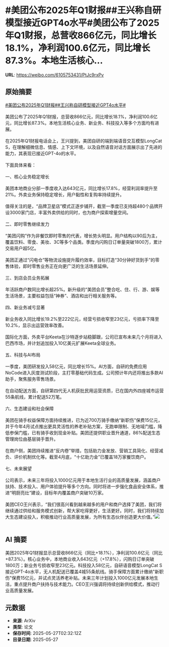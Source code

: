 # #美团公布2025年Q1财报##王兴称自研模型接近GPT4o水平#美团公布了2025年Q1财报，总营收866亿元，同比增长18.1%，净利润100.6亿元，同比增长87.3%。本地生活核心...

**URL**: https://weibo.com/6105753431/PtJc9rxPv

## 原始摘要

<a href="https://m.weibo.cn/search?containerid=231522type%3D1%26t%3D10%26q%3D%23%E7%BE%8E%E5%9B%A2%E5%85%AC%E5%B8%832025%E5%B9%B4Q1%E8%B4%A2%E6%8A%A5%23&amp;extparam=%23%E7%BE%8E%E5%9B%A2%E5%85%AC%E5%B8%832025%E5%B9%B4Q1%E8%B4%A2%E6%8A%A5%23" data-hide=""><span class="surl-text">#美团公布2025年Q1财报#</span></a><a href="https://m.weibo.cn/search?containerid=231522type%3D1%26t%3D10%26q%3D%23%E7%8E%8B%E5%85%B4%E7%A7%B0%E8%87%AA%E7%A0%94%E6%A8%A1%E5%9E%8B%E6%8E%A5%E8%BF%91GPT4o%E6%B0%B4%E5%B9%B3%23&amp;extparam=%23%E7%8E%8B%E5%85%B4%E7%A7%B0%E8%87%AA%E7%A0%94%E6%A8%A1%E5%9E%8B%E6%8E%A5%E8%BF%91GPT4o%E6%B0%B4%E5%B9%B3%23" data-hide=""><span class="surl-text">#王兴称自研模型接近GPT4o水平#</span></a><br><br>美团公布了2025年Q1财报，总营收866亿元，同比增长18.1%，净利润100.6亿元，同比增长87.3%。本地生活核心业务、新业务、科技投入等多个方面均有进展。<br><br>在2025年Q1财报电话会上，王兴提到，美团自研的端到端语音交互模型LongCat S，在理解细微信息、情感、上下文环境，以及自然语音对话方面展示出了先进的能力，其表现已接近GPT-4o的水平。<br><br>下面具体来看：<br><br>一、核心业务稳定增长<br><br>美团本地商业分部一季度收入达643亿元，同比增长17.8%，经营利润率提升至21%。外卖业务保持稳定增长，用户黏性和复购率持续提升。<br><br>值得关注的是，“品牌卫星店”模式正逐步铺开，截至一季度已支持超480个品牌开设3000家门店，丰富外卖供给的同时，也为商户探索增量空间。<br><br>二、即时零售继续发力<br><br>“美团闪购”作为非餐饮即时零售的代表，增长势头明显。用户结构以90后为主，覆盖饮料、零食、美妆、3C等多个品类。季度内闪购日订单量突破1800万，累计交易用户超5亿。<br><br>美团正通过“闪电仓”等物流设施提升履约效率，目标打造“30分钟好货到手”的零售体验，即时零售业务正在向更广泛的生活场景延伸。<br><br>三、到店会员业务拓展<br><br>年活跃商户数同比增长超25%。新升级的“美团会员”整合吃、住、行、游、娱等生活场景，主要权益包括“神券”、酒店和出行相关服务等。<br><br>四、新业务减亏显著<br><br>新业务收入同比增长19.2%至222亿元，经营亏损收窄至23亿元，亏损率下降至10.2%，显示出运营效率改善。<br><br>国际化方面，外卖平台Keeta在沙特逐步站稳脚跟，公司已宣布未来几个月将进入巴西市场，并计划追加投入10亿美元扩展Keeta全球业务。<br><br>五、科技与AI布局<br><br>一季度，美团研发投入58亿元，同比增长15%。AI方面，自研的免费应用NoCode进入灰度测试阶段，主打零基础代码生成。公司预计年内还将推出多款AI助手，聚焦服务零售场景。<br><br>在自动配送方面，自研第四代无人机获批民用运营资质，已在国内外四座城市运营55条航线，累计配送52万笔。<br><br>六、生态建设和社会保障<br><br>美团在骑手权益保障方面持续推进，已为近700万骑手缴纳“新职伤”保费15亿元，并于今年4月试点推出更具灵活性的养老补贴方案，无跑单限制、无地域门槛，降低参保门槛，已有骑手收到现金补贴。美团还提供职业晋升通道，86%配送生态管理岗位由基层骑手晋升。<br><br>在商户侧，美团持续推进“反内卷”举措，包括助力金发放、营销工具简化、经营减负、评价机制优化等。截至4月底，“十亿助力金”已覆盖18万家餐饮商户。<br><br>七、未来展望<br><br>公司表示，未来三年将投入1000亿元用于本地生活行业的高质量发展，涵盖商户扶持、技术投入、用户体验提升等多个方向。同时将进一步强化食品安全体系，推进“明厨亮灶”建设，目标年内覆盖商户突破10万家。<br><br>美团CEO王兴表示，“我们很高兴看到越来越多的用户和商户选择了美团，我们将继续通过供给和服务模式创新，帮大家吃得更好，生活更好。同时，我们将持续加大生态建设投入，积极推动行业高质量发展，为所有生态伙伴创造更大价值。”<img style="" src="https://tvax3.sinaimg.cn/large/006Fd7o3gy1i1ttba9i90j30yc130ao5.jpg" referrerpolicy="no-referrer"><br><br>

## AI 摘要

美团2025年Q1财报显示总营收866亿元（同比+18.1%），净利润100.6亿元（同比+87.3%）。核心业务中，本地商业收入643亿元（+17.8%），闪购日订单突破1800万；新业务亏损收窄至23亿元。科技投入58亿元，自研语音模型LongCat S接近GPT-4o水平，无人机配送已覆盖4城55条航线。骑手保障方面累计缴纳"新职伤"保费15亿元，并试点灵活养老补贴。未来三年计划投入1000亿元发展本地生活，重点提升商户扶持与技术能力。CEO王兴强调将持续创新供给模式，推动行业高质量发展。

## 元数据

- **来源**: ArXiv
- **类型**: 论文
- **保存时间**: 2025-05-27T02:32:12Z
- **目录日期**: 2025-05-27
